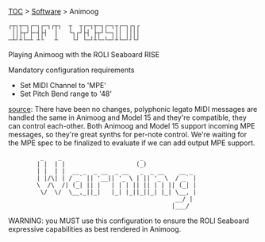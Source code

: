 [TOC](../README.md) > [Software](README.md) > Animoog
```
┌┬┐┬─┐┌─┐┌─┐┌┬┐  ┬  ┬┌─┐┬─┐┌─┐┬┌─┐┌┐┌
 ││├┬┘├─┤├┤  │   └┐┌┘├┤ ├┬┘└─┐││ ││││
─┴┘┴└─┴ ┴└   ┴    └┘ └─┘┴└─└─┘┴└─┘┘└┘
```
Playing Animoog with the ROLI Seaboard RISE

Mandatory configuration requirements
  - Set MIDI Channel to 'MPE'
  - Set Pitch Bend range to '48'

[source](http://forum.moogmusic.com/viewtopic.php?f=13&t=24292&p=160898#p160898):
  There have been no changes, polyphonic legato MIDI messages are handled the same in Animoog and Model 15 and they're compatible, they can control each-other. Both Animoog and Model 15 support incoming MPE messages, so they're great synths for per-note control. We're waiting for the MPE spec to be finalized to evaluate if we can add output MPE support.

```
         _    _                      _               
        | |  | |                    (_)              
        | |  | |  __ _  _ __  _ __   _  _ __    __ _
        | |/\| | / _` || '__|| '_ \ | || '_ \  / _` |
        \  /\  /| (_| || |   | | | || || | | || (_| |
         \/  \/  \__,_||_|   |_| |_||_||_| |_| \__, |
                                               __/ |
                                              |___/
```
WARNING: you MUST use this configuration to ensure the ROLI Seaboard expressive capabilities as best rendered in Animoog.
